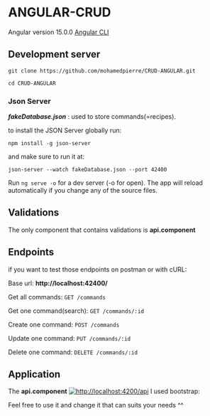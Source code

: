 # ANGULAR-CRUD

Angular version 15.0.0 [Angular CLI](https://github.com/angular/angular-cli)

## Development server

`git clone https://github.com/mohamedpierre/CRUD-ANGULAR.git`

`cd CRUD-ANGULAR`


### Json Server

***fakeDatabase.json*** : used to store commands(=recipes).

to install the JSON Server globally run:

`npm install -g json-server` 

and make sure to run it at: 

`json-server --watch fakeDatabase.json --port 42400`

Run `ng serve -o` for a dev server (-o for open). The app will reload automatically if you change any of the source files.

## Validations

The only component that contains validations is **api.component**

## Endpoints

if you want to test those endpoints on postman or with cURL:

Base url: **http://localhost:42400/**

Get all commands:
`GET /commands`

Get one command(search):
`GET /commands/:id`
 
Create one command:
`POST /commands`

Update one command:
`PUT /commands/:id`

Delete one command:
`DELETE /commands/:id`

## Application
The **api.component** 
[![http://localhost:4200/api](adress "http://localhost:4200/api")](docs/api.component.png "http://localhost:4200/api")
I used bootstrap:

Feel free to use it and change it that can suits your needs ^^
